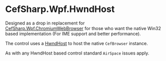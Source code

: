 # CefSharp.Wpf.HwndHost

Designed as a drop in replacement for [CefSharp.Wpf.ChromiumWebBrowser](http://nuget.org/packages/CefSharp.Wpf/) for those who want the native Win32 based implementation (For IME support and better performance).

The control uses a [HwndHost](https://docs.microsoft.com/en-us/dotnet/api/system.windows.interop.hwndhost?view=netframework-4.6.2) to host the native `CefBrowser` instance.

As with any HwndHost based control standard `AirSpace` issues apply.
